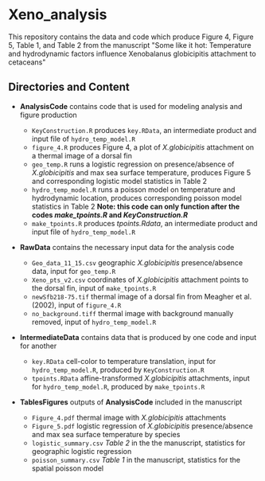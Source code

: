# Xeno_analysis

This repository contains the data and code which produce Figure 4, Figure 5, Table 1, and Table 2 from the manuscript "Some like it hot: Temperature and hydrodynamic factors influence Xenobalanus globicipitis attachment to cetaceans"

## Directories and Content
* **AnalysisCode** contains code that is used for modeling analysis and figure production
	+ `KeyConstruction.R` produces `key.RData`, an intermediate product and input file of `hydro_temp_model.R`
	+ `figure_4.R` produces Figure 4, a plot of *X.globicipitis* attachment on a thermal image of a dorsal fin
	+ `geo_temp.R` runs a logistic regression on presence/absence of *X.globicipitis* and max sea surface temperature, produces Figure 5 and corresponding logistic model statistics in Table 2
	+ `hydro_temp_model.R` runs a poisson model on temperature and hydrodynamic location, produces corresponding poisson model statistics in Table 2 **Note: this code can only function after the codes *make_tpoints.R* and *KeyConstruction.R*** 
	+ `make_tpoints.R` produces *tpoints.Rdata*, an intermediate product and input file of `hydro_temp_model.R`

* **RawData** contains the necessary input data for the analysis code
	+ `Geo_data_11_15.csv` geographic *X.globicipitis* presence/absence data, input for `geo_temp.R` 
	+ `Xeno_pts_v2.csv` coordinates of *X.globicipitis* attachment points to the dorsal fin, input of `make_tpoints.R`
	+ `newSfb218-75.tif` thermal image of a dorsal fin from Meagher et al. (2002), input of `figure_4.R`
	+ `no_background.tiff` thermal image with background manually removed, input of `hydro_temp_model.R`
	
* **IntermediateData** contains data that is produced by one code and input for another
	+ `key.RData` cell-color to temperature translation, input for `hydro_temp_model.R`, produced by `KeyConstruction.R`
	+ `tpoints.RData` affine-transformed *X.globicipitis* attachments, input for `hydro_temp_model.R`, produced by `make_tpoints.R`

* **TablesFigures** outputs of **AnalysisCode** included in the manuscript
	+ `Figure_4.pdf` thermal image with *X.globicipitis* attachments
	+ `Figure_5.pdf` logistic regression of *X.globicipitis* presence/absence and max sea surface temperature by species
	+ `logistic_summary.csv` *Table 2* in the the manuscript, statistics for geographic logistic regression
	+ `poisson_summary.csv` *Table 1* in the manuscript, statistics for the spatial poisson model
	

